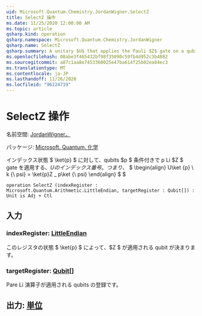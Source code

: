 ```yaml
---
uid: Microsoft.Quantum.Chemistry.JordanWigner.SelectZ
title: SelectZ 操作
ms.date: 11/25/2020 12:00:00 AM
ms.topic: article
qsharp.kind: operation
qsharp.namespace: Microsoft.Quantum.Chemistry.JordanWigner
qsharp.name: SelectZ
qsharp.summary: A unitary $U$ that applies the Pauli $Z$ gate on a qubits $p$ conditioned on an index state $\ket{p}$. That is, $$ \begin{align} U\ket{p}\ket{\psi} = \ket{p}Z\_p\ket{\psi} \end{align} $$
ms.openlocfilehash: 08abe3f465432bf98f35090c59fb4d952c3b4882
ms.sourcegitcommit: a87c1aa8e7453360025e47ba614f25b02ea84ec3
ms.translationtype: MT
ms.contentlocale: ja-JP
ms.lasthandoff: 11/26/2020
ms.locfileid: "96224719"
---
```

# <a name="selectz-operation"></a>SelectZ 操作

名前空間: [JordanWigner。](xref:Microsoft.Quantum.Chemistry.JordanWigner)

パッケージ: [Microsoft. Quantum. 化学](https://nuget.org/packages/Microsoft.Quantum.Chemistry)


インデックス状態 $ \ket{p} $ に対して、qubits $p $ 条件付きで p Li $Z $ gate を適用する、$U のインデックス番号。 つまり、$ $ \begin{align} U\ket {p} \ k {\ psi} = \ket{p}Z \_ p\ket {\ psi} \end{align} $ $

```qsharp
operation SelectZ (indexRegister : Microsoft.Quantum.Arithmetic.LittleEndian, targetRegister : Qubit[]) : Unit is Adj + Ctl
```


## <a name="input"></a>入力

### <a name="indexregister--littleendian"></a>indexRegister: [LittleEndian](xref:Microsoft.Quantum.Arithmetic.LittleEndian)

このレジスタの状態 $ \ket{p} $ によって、$Z $ が適用される qubit が決まります。


### <a name="targetregister--qubit"></a>targetRegister: [Qubit](xref:microsoft.quantum.lang-ref.qubit)[]

Pare Li 演算子が適用される qubits の登録です。



## <a name="output--unit"></a>出力: [単位](xref:microsoft.quantum.lang-ref.unit)

